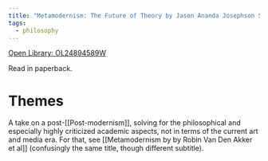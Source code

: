 ```yaml
---
title: "Metamodernism: The Future of Theory by Jason Ananda Josephson Storm"
tags:
  - philosophy
---
```

[Open Library: OL24894589W](https://openlibrary.org/works/OL24894589W/Metamodernism)

Read in paperback.

# Themes

A take on a post-[[Post-modernism]], solving for the philosophical and especially highly criticized academic aspects, not in terms of the current art and media era. For that, see [[Metamodernism by by Robin Van Den Akker et al]] (confusingly the same title, though different subtitle).
